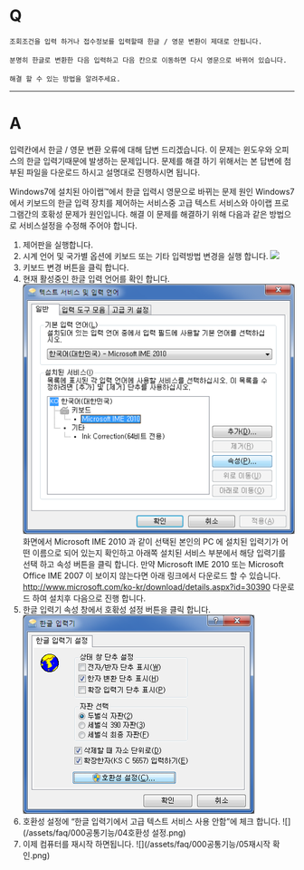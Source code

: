 # Q

```
조회조건을 입력 하거나 접수정보를 입력할때 한글 / 영문 변환이 제대로 안됩니다.

분명히 한글로 변환한 다음 입력하고 다음 칸으로 이동하면 다시 영문으로 바뀌어 있습니다.

해결 할 수 있는 방법을 알려주세요.
```

****
# A
입력칸에서 한글 / 영문 변환 오류에 대해 답변 드리겠습니다.
이 문제는 윈도우와 오피스의 한글 입력기때문에 발생하는 문제입니다.
문제를 해결 하기 위해서는 본 답변에 첨부된 파일을 다운로드 하시고 설명대로 진행하시면 됩니다.

Windows7에 설치된 아이랩™에서
한글 입력시 영문으로 바뀌는 문제
원인
Windows7에서 키보드의 한글 입력 장치를 제어하는 서비스중 고급 텍스트 서비스와 아이랩 프로그램간의 호홖성 문제가 원인입니다.
해결
이 문제를 해결하기 위해 다음과 같은 방법으로 서비스설정을 수정해 주어야 합니다.
1. 제어판을 실행합니다.
2. 시계 언어 및 국가별 옵션에 키보드 또는 기타 입력방법 변경을 실행 합니다.
![](/assets/faq/000공통기능/01검사항목관리.png)
3. 키보드 변경 버튼을 클릭 합니다.
4. 현재 활성중인 한글 입력 언어를 확인 합니다.
![](/assets/faq/000공통기능/02한글입력언어설정.png)
화면에서 Microsoft IME 2010 과 같이 선택된 본인의 PC 에 설치된 입력기가
어떤 이름으로 되어 있는지 확인하고 아래쪽 설치된 서비스 부분에서 해당
입력기를 선택 하고 속성 버튼을 클릭 합니다.
만약 Microsoft IME 2010 또는 Microsoft Office IME 2007 이 보이지 않는다면
아래 링크에서 다운로드 할 수 있습니다.
http://www.microsoft.com/ko-kr/download/details.aspx?id=30390
다운로드 하여 설치후 다음으로 진행 합니다.
5. 한글 입력기 속성 창에서 호홖성 설정 버튼을 클릭 합니다.
![](/assets/faq/000공통기능/03한글입력기속성.png)
6. 호환성 설정에 “한글 입력기에서 고급 텍스트 서비스 사용 안함”에 체크 합니다.
![](/assets/faq/000공통기능/04호환성 설정.png)
7. 이제 컴퓨터를 재시작 하면됩니다.
![](/assets/faq/000공통기능/05재시작 확인.png)   